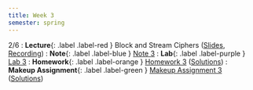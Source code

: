 ```yaml
---
title: Week 3
semester: spring
---
```


2/6
: **Lecture**{: .label .label-red } Block and Stream Ciphers ([Slides](https://docs.google.com/presentation/d/1zfgaNsX76h9tckjHAlK6PCHpr_OV6_RxYPW92RNFHf0/edit?usp=sharing), [Recording](https://drive.google.com/file/d/1BzgS1m_znUtQgqxIGPuRyhupCNEEZGOV/view?usp=share_link))
: **Note**{: .label .label-blue } [Note 3](https://codebreakingatcal.org/assets/notes/note3.pdf)
: **Lab**{: .label .label-purple } [Lab 3](https://datahub.berkeley.edu/hub/user-redirect/git-pull?repo=https%3A%2F%2Fgithub.com%2FCodebreakingAtCal%2FCodebreakingLabs&urlpath=tree%2FCodebreakingLabs%2FLab3%2Flab03.ipynb&branch=master)
: **Homework**{: .label .label-orange } [Homework 3](https://codebreakingatcal.org/assets/homework/hw3.pdf) ([Solutions](https://drive.google.com/file/d/1aJBRgUzmsMv25kR59Z51ftTktjJEE6a5/view?usp=share_link))
: **Makeup Assignment**{: .label .label-green } [Makeup Assignment 3](https://codebreakingatcal.org/assets/makeup/makeup3.pdf) ([Solutions](https://drive.google.com/file/d/1Q9w1TEU6dnapFoicNDTgR9cWhQYAOdOX/view?usp=share_link))
